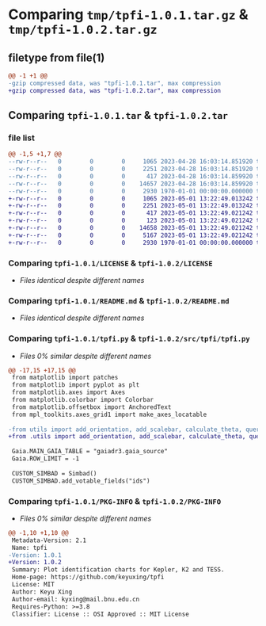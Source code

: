 # Comparing `tmp/tpfi-1.0.1.tar.gz` & `tmp/tpfi-1.0.2.tar.gz`

## filetype from file(1)

```diff
@@ -1 +1 @@
-gzip compressed data, was "tpfi-1.0.1.tar", max compression
+gzip compressed data, was "tpfi-1.0.2.tar", max compression
```

## Comparing `tpfi-1.0.1.tar` & `tpfi-1.0.2.tar`

### file list

```diff
@@ -1,5 +1,7 @@
--rw-r--r--   0        0        0     1065 2023-04-28 16:03:14.851920 tpfi-1.0.1/LICENSE
--rw-r--r--   0        0        0     2251 2023-04-28 16:03:14.851920 tpfi-1.0.1/README.md
--rw-r--r--   0        0        0      417 2023-04-28 16:03:14.859920 tpfi-1.0.1/pyproject.toml
--rw-r--r--   0        0        0    14657 2023-04-28 16:03:14.859920 tpfi-1.0.1/tpfi.py
--rw-r--r--   0        0        0     2930 1970-01-01 00:00:00.000000 tpfi-1.0.1/PKG-INFO
+-rw-r--r--   0        0        0     1065 2023-05-01 13:22:49.013242 tpfi-1.0.2/LICENSE
+-rw-r--r--   0        0        0     2251 2023-05-01 13:22:49.013242 tpfi-1.0.2/README.md
+-rw-r--r--   0        0        0      417 2023-05-01 13:22:49.021242 tpfi-1.0.2/pyproject.toml
+-rw-r--r--   0        0        0      123 2023-05-01 13:22:49.021242 tpfi-1.0.2/src/tpfi/__init__.py
+-rw-r--r--   0        0        0    14658 2023-05-01 13:22:49.021242 tpfi-1.0.2/src/tpfi/tpfi.py
+-rw-r--r--   0        0        0     5167 2023-05-01 13:22:49.021242 tpfi-1.0.2/src/tpfi/utils.py
+-rw-r--r--   0        0        0     2930 1970-01-01 00:00:00.000000 tpfi-1.0.2/PKG-INFO
```

### Comparing `tpfi-1.0.1/LICENSE` & `tpfi-1.0.2/LICENSE`

 * *Files identical despite different names*

### Comparing `tpfi-1.0.1/README.md` & `tpfi-1.0.2/README.md`

 * *Files identical despite different names*

### Comparing `tpfi-1.0.1/tpfi.py` & `tpfi-1.0.2/src/tpfi/tpfi.py`

 * *Files 0% similar despite different names*

```diff
@@ -17,15 +17,15 @@
 from matplotlib import patches
 from matplotlib import pyplot as plt
 from matplotlib.axes import Axes
 from matplotlib.colorbar import Colorbar
 from matplotlib.offsetbox import AnchoredText
 from mpl_toolkits.axes_grid1 import make_axes_locatable
 
-from utils import add_orientation, add_scalebar, calculate_theta, query_sky_img
+from .utils import add_orientation, add_scalebar, calculate_theta, query_sky_img
 
 Gaia.MAIN_GAIA_TABLE = "gaiadr3.gaia_source"
 Gaia.ROW_LIMIT = -1
 
 CUSTOM_SIMBAD = Simbad()
 CUSTOM_SIMBAD.add_votable_fields("ids")
```

### Comparing `tpfi-1.0.1/PKG-INFO` & `tpfi-1.0.2/PKG-INFO`

 * *Files 0% similar despite different names*

```diff
@@ -1,10 +1,10 @@
 Metadata-Version: 2.1
 Name: tpfi
-Version: 1.0.1
+Version: 1.0.2
 Summary: Plot identification charts for Kepler, K2 and TESS.
 Home-page: https://github.com/keyuxing/tpfi
 License: MIT
 Author: Keyu Xing
 Author-email: kyxing@mail.bnu.edu.cn
 Requires-Python: >=3.8
 Classifier: License :: OSI Approved :: MIT License
```

